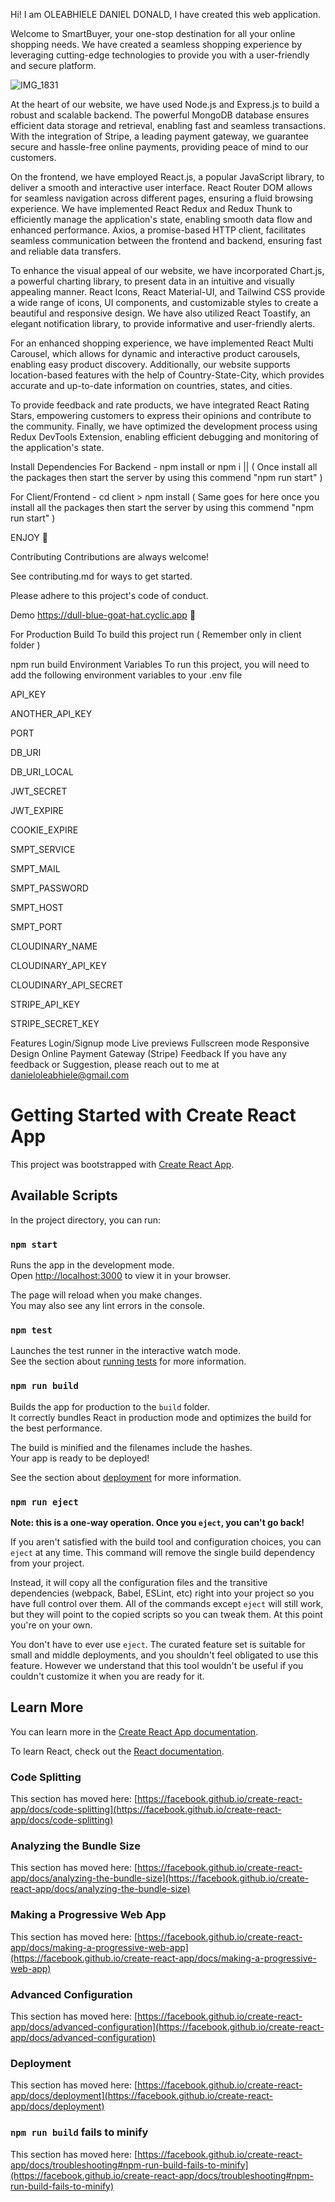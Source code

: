 Hi! I am OLEABHIELE DANIEL DONALD, I have created this web application.

Welcome to SmartBuyer, your one-stop destination for all your online shopping needs. We have created a seamless shopping experience by leveraging cutting-edge technologies to provide you with a user-friendly and secure platform.

![IMG_1831](https://github.com/dancolion1/smartbuyerECommerce/assets/101347439/dc702e4f-f353-401d-a149-2dbd897181d8)

At the heart of our website, we have used Node.js and Express.js to build a robust and scalable backend. The powerful MongoDB database ensures efficient data storage and retrieval, enabling fast and seamless transactions. With the integration of Stripe, a leading payment gateway, we guarantee secure and hassle-free online payments, providing peace of mind to our customers.

On the frontend, we have employed React.js, a popular JavaScript library, to deliver a smooth and interactive user interface. React Router DOM allows for seamless navigation across different pages, ensuring a fluid browsing experience. We have implemented React Redux and Redux Thunk to efficiently manage the application's state, enabling smooth data flow and enhanced performance. Axios, a promise-based HTTP client, facilitates seamless communication between the frontend and backend, ensuring fast and reliable data transfers.

To enhance the visual appeal of our website, we have incorporated Chart.js, a powerful charting library, to present data in an intuitive and visually appealing manner. React Icons, React Material-UI, and Tailwind CSS provide a wide range of icons, UI components, and customizable styles to create a beautiful and responsive design. We have also utilized React Toastify, an elegant notification library, to provide informative and user-friendly alerts.

For an enhanced shopping experience, we have implemented React Multi Carousel, which allows for dynamic and interactive product carousels, enabling easy product discovery. Additionally, our website supports location-based features with the help of Country-State-City, which provides accurate and up-to-date information on countries, states, and cities.

To provide feedback and rate products, we have integrated React Rating Stars, empowering customers to express their opinions and contribute to the community. Finally, we have optimized the development process using Redux DevTools Extension, enabling efficient debugging and monitoring of the application's state.

Install Dependencies
For Backend - npm install or npm i || ( Once install all the packages then start the server by using this commend "npm run start" )

For Client/Frontend - cd client > npm install ( Same goes for here once you install all the packages then start the server by using this commend "npm run start" )

ENJOY 🍉

Contributing
Contributions are always welcome!

See contributing.md for ways to get started.

Please adhere to this project's code of conduct.

Demo
https://dull-blue-goat-hat.cyclic.app 🤞

For Production Build
To build this project run ( Remember only in client folder )

  npm run build
Environment Variables
To run this project, you will need to add the following environment variables to your .env file

API_KEY

ANOTHER_API_KEY

PORT 

DB_URI

DB_URI_LOCAL 

JWT_SECRET

JWT_EXPIRE 

COOKIE_EXPIRE

SMPT_SERVICE 

SMPT_MAIL

SMPT_PASSWORD

SMPT_HOST 

SMPT_PORT

CLOUDINARY_NAME 

CLOUDINARY_API_KEY

CLOUDINARY_API_SECRET 

STRIPE_API_KEY

STRIPE_SECRET_KEY

Features
Login/Signup mode
Live previews
Fullscreen mode
Responsive Design
Online Payment Gateway (Stripe)
Feedback
If you have any feedback or Suggestion, please reach out to me at danieloleabhiele@gmail.com









# Getting Started with Create React App

This project was bootstrapped with [Create React App](https://github.com/facebook/create-react-app).

## Available Scripts

In the project directory, you can run:

### `npm start`

Runs the app in the development mode.\
Open [http://localhost:3000](http://localhost:3000) to view it in your browser.

The page will reload when you make changes.\
You may also see any lint errors in the console.

### `npm test`

Launches the test runner in the interactive watch mode.\
See the section about [running tests](https://facebook.github.io/create-react-app/docs/running-tests) for more information.

### `npm run build`

Builds the app for production to the `build` folder.\
It correctly bundles React in production mode and optimizes the build for the best performance.

The build is minified and the filenames include the hashes.\
Your app is ready to be deployed!

See the section about [deployment](https://facebook.github.io/create-react-app/docs/deployment) for more information.

### `npm run eject`

**Note: this is a one-way operation. Once you `eject`, you can't go back!**

If you aren't satisfied with the build tool and configuration choices, you can `eject` at any time. This command will remove the single build dependency from your project.

Instead, it will copy all the configuration files and the transitive dependencies (webpack, Babel, ESLint, etc) right into your project so you have full control over them. All of the commands except `eject` will still work, but they will point to the copied scripts so you can tweak them. At this point you're on your own.

You don't have to ever use `eject`. The curated feature set is suitable for small and middle deployments, and you shouldn't feel obligated to use this feature. However we understand that this tool wouldn't be useful if you couldn't customize it when you are ready for it.

## Learn More

You can learn more in the [Create React App documentation](https://facebook.github.io/create-react-app/docs/getting-started).

To learn React, check out the [React documentation](https://reactjs.org/).

### Code Splitting

This section has moved here: [https://facebook.github.io/create-react-app/docs/code-splitting](https://facebook.github.io/create-react-app/docs/code-splitting)

### Analyzing the Bundle Size

This section has moved here: [https://facebook.github.io/create-react-app/docs/analyzing-the-bundle-size](https://facebook.github.io/create-react-app/docs/analyzing-the-bundle-size)

### Making a Progressive Web App

This section has moved here: [https://facebook.github.io/create-react-app/docs/making-a-progressive-web-app](https://facebook.github.io/create-react-app/docs/making-a-progressive-web-app)

### Advanced Configuration

This section has moved here: [https://facebook.github.io/create-react-app/docs/advanced-configuration](https://facebook.github.io/create-react-app/docs/advanced-configuration)

### Deployment

This section has moved here: [https://facebook.github.io/create-react-app/docs/deployment](https://facebook.github.io/create-react-app/docs/deployment)

### `npm run build` fails to minify

This section has moved here: [https://facebook.github.io/create-react-app/docs/troubleshooting#npm-run-build-fails-to-minify](https://facebook.github.io/create-react-app/docs/troubleshooting#npm-run-build-fails-to-minify)
